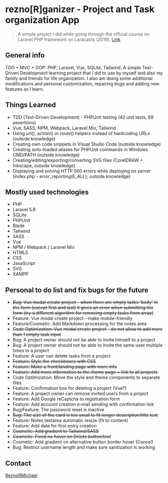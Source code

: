 # rezno[R]ganizer - Project and Task organization App

> A simple project I did while going through the official course on Laravel PHP framework on Laracasts (2019). [Link](https://laracasts.com/series/build-a-laravel-app-with-tdd)

## General info

TDD + MVC + OOP: PHP, Laravel, Vue, SQLite, Tailwind. A simple Test-Driven Development learning project that I did to use by myself and also my family and friends for life organization. I also am doing some additional modifications and personal customization, repairing bugs and adding new features as I learn.

## Things Learned

* TDD (Test-Driven Development) - PHPUnit testing (42 unit tests, 89 assertions)
* Vue, SASS, NPM, Webpack, Laravel Mix, Tailwind
* Using url(), action() or route() helpers instead of hardcoding URLs (outside knowledge)
* Creating own code snippets in Visual Studio Code (outside knowledge)
* Creating auto-loaded aliases for PHPUnit commands in Windows CMD/PATH (outside knowledge)
* Creating/editing/exporting/converting SVG files (CorelDRAW + Inkscape, outside knowledge)
* Displaying and solving HTTP 500 errors while deploying on server (index.php - error_reporting(E_ALL); outside knowledge)

## Mostly used technologies

* PHP
* Laravel 5.8
* SQLite
* PHPUnit
* Blade
* Tailwind
* SASS
* Vue
* NPM / Webpack / Laravel Mix
* HTML5
* CSS
* JavaScript
* SVG
* XAMPP

## Personal to do list and fix bugs for the future

* ~~Bug: Vue modal create project - when there are empty tasks 'body' in the form (except first and last) it gives an error when submitting the form (try a different algorithm for removing empty tasks from array)~~
* Feature: Vue modal create project - make mobile-friendly
* Feature/Cosmetic: Add Markdown processing for the notes area
* ~~Code Optimization: Vue modal create project - do not allow to add more than 1 empty task input~~
* Bug: A project owner should not be able to invite himself to a project
* Bug: A project owner should not be able to invite the same user multiple times to a project
* Feature: A user can delete tasks from a project
* ~~Feature: Style the checkboxes with CSS~~
* ~~Feature: Make a front/landing page with more info~~
* ~~Feature: Add more information to the /home page + link to all projects~~
* Code Optimization: Move the style and theme components to separate files
* Feature: Confirmation box for deleting a project (Vue?)
* Feature: A project owner can remove invited users from a project
* Feature: Add Google reCaptcha to registration form
* Feature: Add account creation e-mail sending with confirmation link
* Bug/Feature: The password reset is inactive
* ~~Bug: The size of the card is too small to fit longer description/title text~~
* Feature: Notes textarea automatic resize (fit to content)
* Feature: Add date for first entry creation
* ~~Cosmetic: Add gradient to Tailwind/SASS~~
* ~~Cosmetic: Fixed no hover on Delete button/text~~
* Cosmetic: Add gradient on alternative button border hover (Cancel)
* Bug: Restrict username length and make sure sanitization is working

## Contact

[ReznoRMichael](https://github.com/ReznoRMichael)
